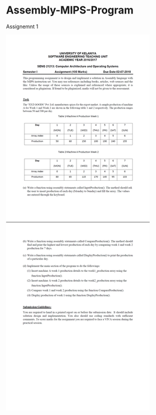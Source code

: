 # Assembly-MIPS-Program
Assignemnt 1

![Assignment Image](https://raw.githubusercontent.com/Nuwan94/Assembly-MIPS-Program/master/Assignment.jpg)
